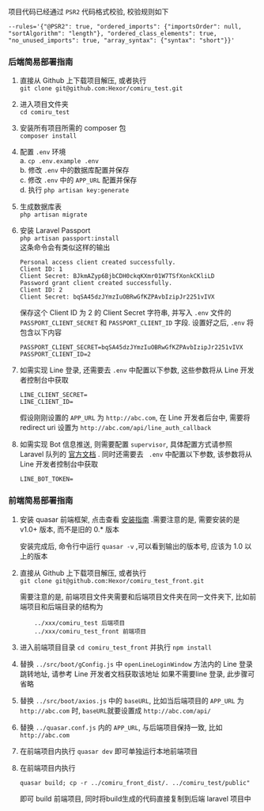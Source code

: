 项目代码已经通过 `PSR2` 代码格式校验, 校验规则如下

`--rules='{"@PSR2": true, "ordered_imports": {"importsOrder": null, "sortAlgorithm": "length"}, "ordered_class_elements": true, "no_unused_imports": true, "array_syntax": {"syntax": "short"}}'`


### 后端简易部署指南
1. 直接从 Github 上下载项目解压, 或者执行 <br>
    ```git clone git@github.com:Hexor/comiru_test.git``` 
2. 进入项目文件夹 <br>
    ```cd comiru_test```
3. 安装所有项目所需的 composer 包 <br>
    ```composer install```
4. 配置 ```.env``` 环境 <br>
     a. ```cp .env.example .env``` <br>
     b. 修改 ```.env``` 中的数据库配置并保存 <br>
     c. 修改 ```.env``` 中的 ```APP_URL``` 配置并保存 <br>
     d. 执行 ```php artisan key:generate``` 
5. 生成数据库表 <br>
    ```php artisan migrate```
6. 安装 Laravel Passport <br>
    ```php artisan passport:install``` <br>
    这条命令会有类似这样的输出
    ```
    Personal access client created successfully.
    Client ID: 1
    Client Secret: BJkmAZyp6BjbCDH0ckqKXmr01W7TSfXonkCKliLD
    Password grant client created successfully.
    Client ID: 2
    Client Secret: bqSA45dzJYmzIuOBRwGfKZPAvbIzipJr2251vIVX
    ```
    保存这个 Client ID 为 2 的 Client Secret 字符串, 并写入 ```.env``` 文件的 
    ```PASSPORT_CLIENT_SECRET``` 和 ```PASSPORT_CLIENT_ID``` 字段.   设置好之后, ```.env``` 将包含以下内容 <br>
    ```
    PASSPORT_CLIENT_SECRET=bqSA45dzJYmzIuOBRwGfKZPAvbIzipJr2251vIVX
    PASSPORT_CLIENT_ID=2
    ```
7. 如需实现 Line 登录, 还需要去 ```.env``` 中配置以下参数, 这些参数将从 Line 开发者控制台中获取
    ```
   LINE_CLIENT_SECRET=
   LINE_CLIENT_ID=
   ```
   假设刚刚设置的 ```APP_URL``` 为 ```http://abc.com```, 在 Line 开发者后台中, 需要将 
   redirect uri 设置为 ```http://abc.com/api/line_auth_callback``` 
   
8. 如需实现 Bot 信息推送, 则需要配置 ```supervisor```, 具体配置方式请参照 Laravel 队列的 [官方文档](https://laravel.com/docs/5.5/queues) . 同时还需要去 ```
.env``` 中配置以下参数, 
该参数将从 
Line 
开发者控制台中获取
    ```
    LINE_BOT_TOKEN=
    ```
    
    
    
### 前端简易部署指南
1. 安装 quasar 前端框架, 点击查看 [安装指南](https://v1.quasar-framework.org/quasar-cli/installation) .需要注意的是, 需要安装的是 v1.0+ 版本, 而不是旧的 0.* 版本
    
    安装完成后, 命令行中运行 ```quasar -v``` ,可以看到输出的版本号, 应该为 1.0 以上的版本 
2. 直接从 Github 上下载项目解压, 或者执行 <br>
   ```git clone git@github.com:Hexor/comiru_test_front.git```
   
   需要注意的是, 前端项目文件夹需要和后端项目文件夹在同一文件夹下, 比如前端项目和后端目录的结构为
   ```
       ../xxx/comiru_test 后端项目
       ../xxx/comiru_test_front 前端项目
   ```
3. 进入前端项目目录 ```cd comiru_test_front``` 并执行 ```npm install```
4. 替换 ```../src/boot/gConfig.js``` 中 ```openLineLoginWindow``` 方法内的 
Line 登录跳转地址, 请参考 Line 开发者文档获取该地址
    如果不需要line 登录, 此步骤可省略
5. 替换 ```../src/boot/axios.js``` 中的 ```baseURL```, 比如当后端项目的 ```APP_URL``` 为 
```http://abc.com``` 时, ```baseURL```就要设置成 
```http://abc.com/api/```
6. 替换 ```../quasar.conf.js``` 内的 ```APP_URL```, 与后端项目保持一致, 比如 ```http://abc.com```
7. 在前端项目内执行 ```quasar dev``` 即可单独运行本地前端项目
8. 在前端项目内执行 
    ```
    quasar build; cp -r ../comiru_front_dist/. ../comiru_test/public"
    ```
    即可 build 前端项目, 同时将build生成的代码直接复制到后端 laravel 项目中
